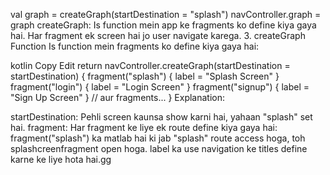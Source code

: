 

val graph = createGraph(startDestination = "splash")
navController.graph = graph
createGraph: Is function mein app ke fragments ko define kiya gaya hai. Har fragment ek screen hai jo user navigate karega.
3. createGraph Function
Is function mein fragments ko define kiya gaya hai:

kotlin
Copy
Edit
return navController.createGraph(startDestination = startDestination) {
    fragment<splashcreenfragment>("splash") {
        label = "Splash Screen"
    }
    fragment<loginscreen>("login") {
        label = "Login Screen"
    }
    fragment<singupscreen>("signup") {
        label = "Sign Up Screen"
    }
    // aur fragments...
}
Explanation:

startDestination: Pehli screen kaunsa show karni hai, yahaan "splash" set hai.
fragment: Har fragment ke liye ek route define kiya gaya hai:
fragment<splashcreenfragment>("splash") ka matlab hai ki jab "splash" route access hoga, toh splashcreenfragment open hoga.
label ka use navigation ke titles define karne ke liye hota hai.gg
